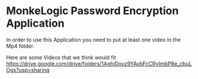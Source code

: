 # MonkeLogic Password Encryption Application

In order to use this Application you need to put at least one video in the Mp4 folder.

Here are some Videos that we think would fit
https://drive.google.com/drive/folders/1AghjDovz9YAvbFcCRyImbP8e_cbuLOgs?usp=sharing
